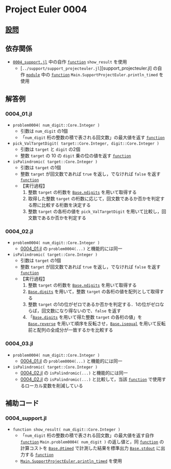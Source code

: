 # Project Euler 0004 #

## [設問](https://projecteuler.net/problem=4) ##

## 依存関係 ##

* [`0004_support.jl`](#0004_supportjl) 中の自作 [`function`][julialang.doc.v1.function] `show_result` を使用
  * [`../support/support_projecteuler.jl`][support_projecteuler.jl] の自作 [`module`](https://docs.julialang.org/en/v1/base/base/#module) 中の [`function`][julialang.doc.v1.function] `Main.SupportProjectEuler.println_timed` を使用

## 解答例 ##

### 0004_01.jl ###

* `problem0004( num_digit::Core.Integer )`
  * 引数は `num_digit` の1個
  * 「`num_digit` 桁の整数の積で表される回文数」の最大値を返す [`function`][julialang.doc.v1.function]
* `pick_ValTargetDigit( target::Core.Integer, digit::Core.Integer )`
  * 引数は `target` と `digit` の2個
  * 整数 `target` の 10 の `digit` 乗の位の値を返す [`function`][julialang.doc.v1.function]
* `isPalindromic( target::Core.Integer )`
  * 引数は `target` の1個
  * 整数 `target` が回文数であれば `true` を返し，でなければ `false` を返す [`function`][julialang.doc.v1.function]
  * 【実行過程】
    1. 整数 `target` の桁数を [`Base.ndigits`][julialang.doc.v1.Base.ndigits] を用いて取得する
    2. 取得した整数 `target` の桁数に応じて，回文数であるか否かを判定する際に比較する桁数を決定する
    3. 整数 `target` の各桁の値を `pick_ValTargetDigit` を用いて比較し，回文数であるか否かを判定する

### 0004_02.jl ###

* `problem0004( num_digit::Core.Integer )`
  * [0004_01.jl](#0004_01jl) の `problem0004(...)` と機能的には同一
* `isPalindromic( target::Core.Integer )`
  * 引数は `target` の1個
  * 整数 `target` が回文数であれば `true` を返し，でなければ `false` を返す [`function`][julialang.doc.v1.function]
  * 【実行過程】
    1. 整数 `target` の桁数を [`Base.ndigits`][julialang.doc.v1.Base.ndigits] を用いて取得する
    2. [`Base.digits`][julialang.doc.v1.Base.digits] を用いて，整数 `target` の各桁の値を配列として取得する
    3. 整数 `target` の1の位がゼロであるか否かを判定する．1の位がゼロならば，回文数になり得ないので、`false` を返す
    4. 「[`Base.digits`][julialang.doc.v1.Base.digits] を用いて得た整数 `target` の各桁の値」を [`Base.reverse`][julialang.doc.v1.Base.reverse] を用いて順序を反転させ，[`Base.isequal`][julialang.doc.v1.Base.isequal] を用いて反転前と配列の全成分が一致するかを比較する

### 0004_03.jl ###

* `problem0004( num_digit::Core.Integer )`
  * [0004_01.jl](#0004_01jl) の `problem0004(...)` と機能的には同一
* `isPalindromic( target::Core.Integer )`
  * [0004_02.jl](#0004_02jl) の `isPalindromic(...)` と機能的には同一
  * [0004_02.jl](#0004_02jl) の `isPalindromic(...)` と比較して，当該 [`function`][julialang.doc.v1.function] で使用するローカル変数を削減している

## 補助コード ##

### 0004_support.jl ###

* `function show_result( num_digit::Core.Integer )`
  * 「`num_digit` 桁の整数の積で表される回文数」の最大値を返す自作 [`function`][julialang.doc.v1.function] `Main.problem0004( num_digit )` の返し値と，同 [`function`][julialang.doc.v1.function] の計算コストを [`Base.@timed`][julialang.doc.v1.Base.@timed] で計測した結果を標準出力 [`Base.stdout`][julialang.doc.v1.Base.stdout] に出力する [`function`][julialang.doc.v1.function]
  * [`Main.SupportProjectEuler.println_timed`](#依存関係) を使用

<!-- links -->
[julialang.doc.v1.function]: https://docs.julialang.org/en/v1/base/base/#function
[julialang.doc.v1.Base.digits]: https://docs.julialang.org/en/v1/base/numbers/#Base.digits
[julialang.doc.v1.Base.isequal]: https://docs.julialang.org/en/v1/base/base/#Base.isequal
[julialang.doc.v1.Base.ndigits]: https://docs.julialang.org/en/v1/base/math/#Base.ndigits
[julialang.doc.v1.Base.reverse]: https://docs.julialang.org/en/v1/base/strings/#Base.reverse-Tuple{Union{SubString{String},%20String}}
[julialang.doc.v1.Base.stdout]: https://docs.julialang.org/en/v1/base/io-network/#Base.stdout
[julialang.doc.v1.Base.@timed]: https://docs.julialang.org/en/v1/base/base/#Base.@timed
